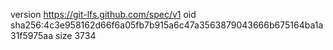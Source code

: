 version https://git-lfs.github.com/spec/v1
oid sha256:4c3e958162d66f6a05fb7b915a6c47a3563879043666b675164ba1a31f5975aa
size 3734
